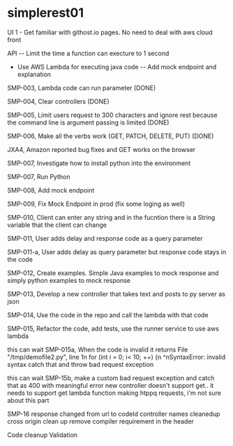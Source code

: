 # simplerest01
UI
1 - Get familiar with githost.io pages. No need to deal with aws cloud front

API
-- Limit the time a function can execture to 1 second
- Use AWS Lambda for executing java code
-- Add mock endpoint and explanation

SMP-003, Lambda code can run parameter (DONE)

SMP-004, Clear controllers (DONE)

SMP-005, Limit users request to 300 characters and ignore rest because the command line is argument passing is limited (DONE)

SMP-006, Make all the verbs work (GET, PATCH, DELETE, PUT) (DONE)

JXA4, Amazon reported bug fixes and GET works on the browser 

SMP-007, Investigate how to install python into the environment

SMP-007, Run Python

SMP-008, Add mock endpoint

SMP-009, Fix Mock Endpoint in prod (fix some loging as well)

SMP-010, Client can enter any string and in the fucntion there is a String variable that the client can change

SMP-011, User adds delay and response code as a query parameter

SMP-011-a, User adds delay as query parameter but response code stays in the code

SMP-012, Create examples. Simple Java examples to mock response and simply python examples to mock response

SMP-013, Develop a new controller that takes text and posts to py server as json

SMP-014, Use the code in the repo and call the lambda with that code

SMP-015, Refactor the code, add tests, use the runner service to use aws lambda

this can wait 
SMP-015a, When the code is invalid it returns
File "/tmp/demofile2.py", line 1n    for (int i = 0; i< 10; ++) {n             ^nSyntaxError: invalid syntax
catch that and throw bad request exception

this can wait
SMP-15b, make a custom bad request exception and catch that as 400 with meaningful error
new controller doesn't support get.. it needs to support get
lambda function making htppq requests, i'm not sure about this part

SMP-16
response changed from url to codeId
controller names cleanedup
cross origin clean up
remove compiler requirement in the header

Code cleanup
Validation